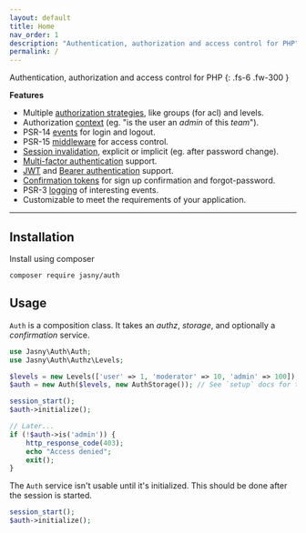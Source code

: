 ```yaml
---
layout: default
title: Home
nav_order: 1
description: "Authentication, authorization and access control for PHP"
permalink: /
---
```


Authentication, authorization and access control for PHP
{: .fs-6 .fw-300 }

**Features**

* Multiple [authorization strategies](setup/roles), like groups (for acl) and levels.
* Authorization [context](setup/context) (eg. "is the user an _admin_ of this _team_").  
* PSR-14 [events](authentication#events) for login and logout.
* PSR-15 [middleware](middleware) for access control.
* [Session invalidation](authentication#session-invalidation), explicit or implicit (eg.
    after password change).
* [Multi-factor authentication](mfa) support.
* [JWT](/sessions/jwt) and [Bearer authentication](sessions/bearer)
    support.
* [Confirmation tokens](confirmation) for sign up confirmation and forgot-password.
* PSR-3 [logging](logging) of interesting events.
* Customizable to meet the requirements of your application.
---

Installation
---

Install using composer

    composer require jasny/auth

Usage
---

`Auth` is a composition class. It takes an _authz_, _storage_, and optionally a _confirmation_ service.

```php
use Jasny\Auth\Auth;
use Jasny\Auth\Authz\Levels;

$levels = new Levels(['user' => 1, 'moderator' => 10, 'admin' => 100]);
$auth = new Auth($levels, new AuthStorage()); // See `setup` docs for this class

session_start();
$auth->initialize();

// Later...
if (!$auth->is('admin')) {
    http_response_code(403);
    echo "Access denied";
    exit();
}
```

The `Auth` service isn't usable until it's initialized. This should be done after the session is started.

```php
session_start();
$auth->initialize();
```
